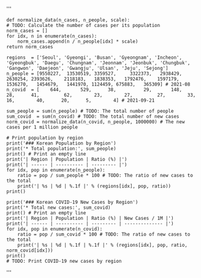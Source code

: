 '''

    def normalize_data(n_cases, n_people, scale):
    # TODO: Calculate the number of cases per its population
    norm_cases = []
    for idx, n in enumerate(n_cases):
        norm_cases.append(n / n_people[idx] * scale)
    return norm_cases

    regions  = ['Seoul', 'Gyeongi', 'Busan', 'Gyeongnam', 'Incheon', 'Gyeongbuk', 'Daegu', 'Chungnam', 'Jeonnam', 'Jeonbuk', 'Chungbuk', 'Gangwon', 'Daejeon', 'Gwangju', 'Ulsan', 'Jeju', 'Sejong']
    n_people = [9550227,  13530519, 3359527,     3322373,   2938429,     2630254, 2393626,    2118183,   1838353,   1792476,    1597179,   1536270,   1454679,   1441970, 1124459, 675883,   365309] # 2021-08
    n_covid  = [    644,       529,      38,          29,       148,          28,      41,         62,        23,        27,         27,        33,        16,        40,      20,      5,        4] # 2021-09-21

    sum_people = sum(n_people) # TODO: The total number of people
    sum_covid  = sum(n_covid) # TODO: The total number of new cases
    norm_covid = normalize_data(n_covid, n_people, 1000000) # The new cases per 1 million people

    # Print population by region
    print('### Korean Population by Region')
    print('* Total population:', sum_people)
    print() # Print an empty line
    print('| Region | Population | Ratio (%) |')
    print('| ------ | ---------- | --------- |')
    for idx, pop in enumerate(n_people):
        ratio = pop / sum_people * 100 # TODO: The ratio of new cases to the total
        print('| %s | %d | %.1f |' % (regions[idx], pop, ratio))
    print()

    print('### Korean COVID-19 New Cases by Region')
    print('* Total new cases:', sum_covid)
    print() # Print an empty line
    print('| Region | Population | Ratio (%) | New Cases / 1M |')
    print('| ------ | ---------- | --------- | -------------- |')
    for idx, pop in enumerate(n_covid):
        ratio = pop / sum_covid * 100 # TODO: The ratio of new cases to the total
        print('| %s | %d | %.1f | %.1f |' % (regions[idx], pop, ratio, norm_covid[idx]))
    print()
    # TODO: Print COVID-19 new cases by region
'''
